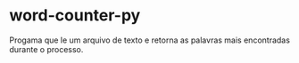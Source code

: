 # word-counter-py
Progama que le um arquivo de texto e retorna as palavras mais encontradas durante o processo. 
